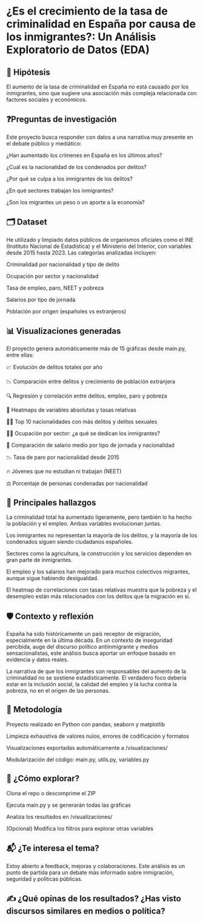 # ¿Es el crecimiento de la tasa de criminalidad en España por causa de los inmigrantes?: Un Análisis Exploratorio de Datos (EDA) 
## 🧠 Hipótesis
El aumento de la tasa de criminalidad en España no está causado por los inmigrantes, sino que sugiere una asociación más compleja relacionada con factores sociales y económicos.

## ❓Preguntas de investigación
Este proyecto busca responder con datos a una narrativa muy presente en el debate público y mediático:

¿Han aumentado los crímenes en España en los últimos años?

¿Cuál es la nacionalidad de los condenados por delitos?

¿Por qué se culpa a los inmigrantes de los delitos?

¿En qué sectores trabajan los inmigrantes?

¿Son los migrantes un peso o un aporte a la economía?


## 🗂️ Dataset
He utilizado y limpiado datos públicos de organismos oficiales como el INE (Instituto Nacional de Estadística) y el Ministerio del Interior, con variables desde 2015 hasta 2023.
Las categorías analizadas incluyen:

Criminalidad por nacionalidad y tipo de delito

Ocupación por sector y nacionalidad

Tasa de empleo, paro, NEET y pobreza

Salarios por tipo de jornada

Población por origen (españoles vs extranjeros)

## 📊 Visualizaciones generadas
El proyecto genera automáticamente más de 15 gráficas desde main.py, entre ellas:

📈 Evolución de delitos totales por año

📉 Comparación entre delitos y crecimiento de población extranjera

🔍 Regresión y correlación entre delitos, empleo, paro y pobreza

🧩 Heatmaps de variables absolutas y tasas relativas

👮‍♂️ Top 10 nacionalidades con más delitos y delitos sexuales

🧑‍🌾 Ocupación por sector: ¿a qué se dedican los inmigrantes?

💼 Comparación de salario medio por tipo de jornada y nacionalidad

📉 Tasa de paro por nacionalidad desde 2015

🔥 Jóvenes que no estudian ni trabajan (NEET)

⚖️ Porcentaje de personas condenadas por nacionalidad

## 🧠 Principales hallazgos
La criminalidad total ha aumentado ligeramente, pero también lo ha hecho la población y el empleo. Ambas variables evolucionan juntas.

Los inmigrantes no representan la mayoría de los delitos, y la mayoría de los condenados siguen siendo ciudadanos españoles.

Sectores como la agricultura, la construcción y los servicios dependen en gran parte de inmigrantes.

El empleo y los salarios han mejorado para muchos colectivos migrantes, aunque sigue habiendo desigualdad.

El heatmap de correlaciones con tasas relativas muestra que la pobreza y el desempleo están más relacionados con los delitos que la migración en sí.

## 🛡️ Contexto y reflexión
España ha sido históricamente un país receptor de migración, especialmente en la última década. En un contexto de inseguridad percibida, auge del discurso político antiinmigrante y medios sensacionalistas, este análisis busca aportar un enfoque basado en evidencia y datos reales.

La narrativa de que los inmigrantes son responsables del aumento de la criminalidad no se sostiene estadísticamente. El verdadero foco debería estar en la inclusión social, la calidad del empleo y la lucha contra la pobreza, no en el origen de las personas.

## 🧪 Metodología
Proyecto realizado en Python con pandas, seaborn y matplotlib

Limpieza exhaustiva de valores nulos, errores de codificación y formatos

Visualizaciones exportadas automáticamente a /visualizaciones/

Modularización del código: main.py, utils.py, variables.py

## 🧩 ¿Cómo explorar?
Clona el repo o descomprime el ZIP

Ejecuta main.py y se generarán todas las gráficas

Analiza los resultados en /visualizaciones/

(Opcional) Modifica los filtros para explorar otras variables

## 📬 ¿Te interesa el tema?
Estoy abierto a feedback, mejoras y colaboraciones.
Este análisis es un punto de partida para un debate más informado sobre inmigración, seguridad y políticas públicas.

## ✍️ ¿Qué opinas de los resultados? ¿Has visto discursos similares en medios o política?
